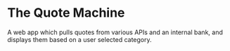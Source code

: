 # The Quote Machine

A web app which pulls quotes from various APIs and an internal bank, and displays them based on a user selected category.

